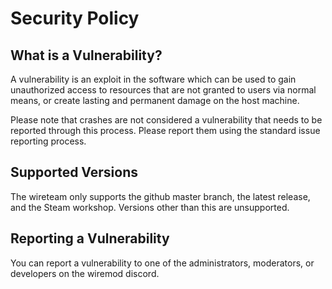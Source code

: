 # Security Policy

## What is a Vulnerability?

A vulnerability is an exploit in the software which can be used to gain unauthorized access to resources that are not granted to users via normal means, or create lasting and permanent damage on the host machine.

Please note that crashes are not considered a vulnerability that needs to be reported through this process. Please report them using the standard issue reporting process.

## Supported Versions

The wireteam only supports the github master branch, the latest release, and the Steam workshop. Versions other than this are unsupported.

## Reporting a Vulnerability

You can report a vulnerability to one of the administrators, moderators, or developers on the wiremod discord.
